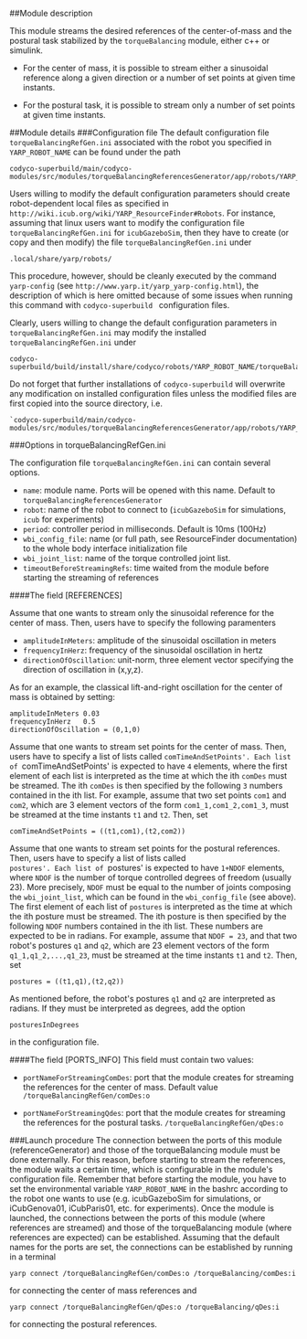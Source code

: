 ##Module description

This module streams the desired references of the center-of-mass and the postural task stabilized by the
`torqueBalancing` module, either c++ or simulink. 

- For the center of mass, it is possible to stream either a sinusoidal reference along a given direction or a number of set points at given time instants. 

- For the postural task, it is possible to stream only a number of set points at given time instants. 


##Module details
###Configuration file
The default configuration file `torqueBalancingRefGen.ini` associated with the robot you specified in 
`YARP_ROBOT_NAME` can be found under the path
~~~
codyco-superbuild/main/codyco-modules/src/modules/torqueBalancingReferencesGenerator/app/robots/YARP_ROBOT_NAME
~~~ 
Users willing to modify the default configuration parameters should create robot-dependent local files as specified in `http://wiki.icub.org/wiki/YARP_ResourceFinder#Robots`. 
For instance, assuming that 
linux users want to modify the configuration file `torqueBalancingRefGen.ini` for `icubGazeboSim`, then they have to 
create (or copy and then modify) the file  `torqueBalancingRefGen.ini` under

~~~
.local/share/yarp/robots/
~~~

This procedure, however, should be cleanly executed by the command `yarp-config` (see `http://www.yarp.it/yarp_yarp-config.html`), 
the description of which is here omitted because of some issues when running this command with
`codyco-superbuild ` configuration files.

Clearly, users willing to change the default configuration parameters in `torqueBalancingRefGen.ini` may modify
the installed `torqueBalancingRefGen.ini` under 

~~~
codyco-superbuild/build/install/share/codyco/robots/YARP_ROBOT_NAME/torqueBalancingRefGen.ini
~~~

Do not forget that further installations of `codyco-superbuild` will overwrite any modification on installed configuration files 
unless the modified files are first copied into the source directory, i.e.

~~~ 
`codyco-superbuild/main/codyco-modules/src/modules/torqueBalancingReferencesGenerator/app/robots/YARP_ROBOT_NAME/torqueBalancingRefGen.ini`
~~~


###Options in torqueBalancingRefGen.ini

The configuration file `torqueBalancingRefGen.ini` can contain several options.
- `name`: module name. Ports will be opened with this name. Default to `torqueBalancingReferencesGenerator`
- `robot`: name of the robot to connect to (`icubGazeboSim` for simulations, `icub` for experiments)
- `period`: controller period in milliseconds. Default is 10ms (100Hz)
- `wbi_config_file`: name (or full path, see ResourceFinder documentation) to the whole body interface initialization file
- `wbi_joint_list`: name of the torque controlled joint list.
- `timeoutBeforeStreamingRefs`: time waited from the module before starting the streaming of references


####The field [REFERENCES]

Assume that one wants to stream only the sinusoidal reference for the center of mass. Then, 
users have to specify the following paramenters 

- `amplitudeInMeters`: amplitude of the sinusoidal oscillation in meters 
- `frequencyInHerz`: frequency of the sinusoidal oscillation in hertz
- `directionOfOscillation`: unit-norm, three element vector specifying the direction of oscillation in (x,y,z).

As for an example, the classical lift-and-right oscillation for the center of mass is obtained by setting:
~~~
amplitudeInMeters 0.03
frequencyInHerz   0.5
directionOfOscillation = (0,1,0)
~~~

Assume that one wants to stream set points for the center of mass. Then, users have to specify  a list of lists called  `comTimeAndSetPoints'. Each list of `comTimeAndSetPoints' is expected to have `4` elements, where 
the first element of each list is interpreted as the time at which the 
ith `comDes` must be streamed. The ith `comDes` is then specified by the following `3` numbers contained
in the ith list. For example, assume that two set points `com1` and `com2`, which are 3 element vectors of the form `com1_1,com1_2,com1_3`, must
be streamed at the time instants `t1` and `t2`. Then, set 

~~~
comTimeAndSetPoints = ((t1,com1),(t2,com2))
~~~

Assume that one wants to stream set points for the postural references. Then, users have to specify  a list of lists called  
`postures'. Each list of `postures' is expected to have `1+NDOF` elements, where `NDOF` is the number of 
torque controlled degrees of freedom (usually 23). More precisely, `NDOF` must be equal to the 
number of joints composing the `wbi_joint_list`, which can be found in the `wbi_config_file` 
(see above). The first element of each list of  `postures` is interpreted as the time at which the 
ith posture must be streamed. The ith posture is then specified by the following `NDOF` numbers contained
in the ith list. These numbers are expected to be in radians. For example, assume that `NDOF = 23`, and that 
two robot's postures `q1` and `q2`, which are 23 element vectors of the form `q1_1,q1_2,...,q1_23`, must
be streamed at the time instants `t1` and `t2`. Then, set 

~~~
postures = ((t1,q1),(t2,q2))
~~~

As mentioned before, the robot's postures `q1` and `q2` are interpreted as radians. If they must be interpreted as
degrees, add the option

~~~
posturesInDegrees
~~~

in the configuration file.

####The field [PORTS_INFO]
This field must contain two values:
- `portNameForStreamingComDes`: port that the module creates for streaming the references for the center of mass. Default value `/torqueBalancingRefGen/comDes:o`

- `portNameForStreamingQdes`: port that the module creates for streaming the references for the postural tasks. `/torqueBalancingRefGen/qDes:o`

###Launch procedure
The connection between the ports of this module (referenceGenerator) and those of the torqueBalancing module must be done externally.
For this reason, before starting to stream the references, the module waits a certain time, which is 
configurable in the module's configuration file. Remember that before starting the module, you have to set the environmental variable `YARP_ROBOT_NAME` in the bashrc according to the robot one wants to use (e.g. icubGazeboSim for simulations, or iCubGenova01, iCubParis01, etc. for experiments). Once the module is
launched, the connections between the ports of this module (where references are streamed) and those of the torqueBalancing module (where references are expected) can be established. Assuming that the default names for the ports are set, the connections can be established by running in a terminal

~~~
yarp connect /torqueBalancingRefGen/comDes:o /torqueBalancing/comDes:i
~~~

for connecting the center of mass references and

~~~
yarp connect /torqueBalancingRefGen/qDes:o /torqueBalancing/qDes:i
~~~

for connecting the postural references.
